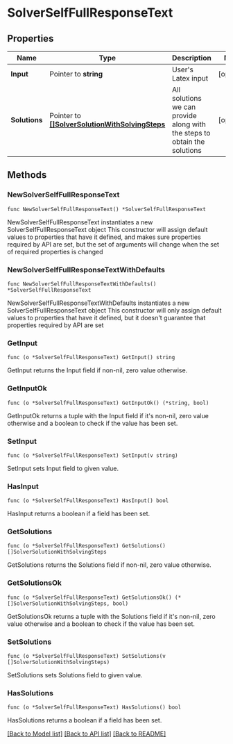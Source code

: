 # SolverSelfFullResponseText

## Properties

Name | Type | Description | Notes
------------ | ------------- | ------------- | -------------
**Input** | Pointer to **string** | User&#39;s Latex input | [optional] 
**Solutions** | Pointer to [**[]SolverSolutionWithSolvingSteps**](SolverSolutionWithSolvingSteps.md) | All solutions we can provide along with the steps to obtain the solutions | [optional] 

## Methods

### NewSolverSelfFullResponseText

`func NewSolverSelfFullResponseText() *SolverSelfFullResponseText`

NewSolverSelfFullResponseText instantiates a new SolverSelfFullResponseText object
This constructor will assign default values to properties that have it defined,
and makes sure properties required by API are set, but the set of arguments
will change when the set of required properties is changed

### NewSolverSelfFullResponseTextWithDefaults

`func NewSolverSelfFullResponseTextWithDefaults() *SolverSelfFullResponseText`

NewSolverSelfFullResponseTextWithDefaults instantiates a new SolverSelfFullResponseText object
This constructor will only assign default values to properties that have it defined,
but it doesn't guarantee that properties required by API are set

### GetInput

`func (o *SolverSelfFullResponseText) GetInput() string`

GetInput returns the Input field if non-nil, zero value otherwise.

### GetInputOk

`func (o *SolverSelfFullResponseText) GetInputOk() (*string, bool)`

GetInputOk returns a tuple with the Input field if it's non-nil, zero value otherwise
and a boolean to check if the value has been set.

### SetInput

`func (o *SolverSelfFullResponseText) SetInput(v string)`

SetInput sets Input field to given value.

### HasInput

`func (o *SolverSelfFullResponseText) HasInput() bool`

HasInput returns a boolean if a field has been set.

### GetSolutions

`func (o *SolverSelfFullResponseText) GetSolutions() []SolverSolutionWithSolvingSteps`

GetSolutions returns the Solutions field if non-nil, zero value otherwise.

### GetSolutionsOk

`func (o *SolverSelfFullResponseText) GetSolutionsOk() (*[]SolverSolutionWithSolvingSteps, bool)`

GetSolutionsOk returns a tuple with the Solutions field if it's non-nil, zero value otherwise
and a boolean to check if the value has been set.

### SetSolutions

`func (o *SolverSelfFullResponseText) SetSolutions(v []SolverSolutionWithSolvingSteps)`

SetSolutions sets Solutions field to given value.

### HasSolutions

`func (o *SolverSelfFullResponseText) HasSolutions() bool`

HasSolutions returns a boolean if a field has been set.


[[Back to Model list]](../README.md#documentation-for-models) [[Back to API list]](../README.md#documentation-for-api-endpoints) [[Back to README]](../README.md)


